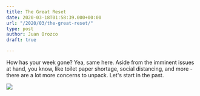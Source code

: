 ```yaml
---
title: The Great Reset
date: 2020-03-18T01:58:39.000+00:00
url: "/2020/03/the-great-reset/"
type: post
author: Juan Orozco
draft: true

---
```

How has your week gone? Yea, same here. Aside from the imminent issues at hand, you know, like toilet paper shortage, social distancing, and more - there are a lot more concerns to unpack. Let's start in the past.

![]( https://res.cloudinary.com/deo07tbou/image/upload/v1584979170/juan-orozco-com/v1584979457/image/upload/v1584979170/juan-orozco-com/BFBA1F98-9DAA-45D0-A6A0-E1F5B3F6779A_1_105_c_nxbqpv.jpg)